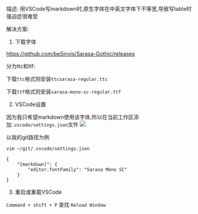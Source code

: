 

描述: 用VSCode写markdown时,原生字体在中英文字体下不等宽,导致写table时强迫症很难受


解决方案:
1. 下载字体

https://github.com/be5invis/Sarasa-Gothic/releases

分为ttc和ttf:

下载`ttc`格式则安装`ttcsarasa-regular.ttc`

下载`ttf`格式则安装`sarasa-mono-sc-regular.ttf`

2. VSCode设置

因为我只希望markdown使用该字体,所以在当前工作区添加`.vscode/settings.json`文件
![](1.png)

以我的git路径为例

```
vim ~/git/.vscode/settings.json

{
    "[markdown]": {
        "editor.fontFamily": "Sarasa Mono SC"
    }
}
```

3. 重启或重载VSCode

`Command + shift + P` 查找 `Reload Window`


